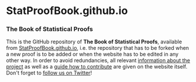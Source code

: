 # StatProofBook.github.io

### The Book of Statistical Proofs

This is the GitHub repository of **The Book of Statistical Proofs**, available from [StatProofBook.github.io](https://statproofbook.github.io/), i.e. the repository that has to be forked when a new proof is to be added or when the website has to be edited in any other way. In order to avoid redundancies, all relevant [information about the project](https://statproofbook.github.io/about/) as well as a [guide how to contribute](https://statproofbook.github.io/contribute/) are given on the website itself. Don't forget to [follow us on Twitter](https://twitter.com/statproofbook)!

